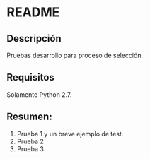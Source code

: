 # README

## Descripción
Pruebas desarrollo para proceso de selección.

## Requisitos

Solamente Python 2.7.

## Resumen:

1. Prueba 1 y un breve ejemplo de test.
2. Prueba 2
3. Prueba 3
